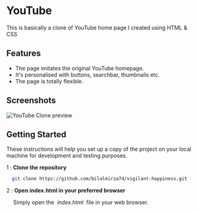 
# YouTube

This is basically a clone of YouTube home page I created using HTML & CSS


## Features

- The page imitates the original YouTube homepage.
- It's personalised with buttons, searchbar, thumbnails etc.
- The page is totally flexible.


## Screenshots

![YouTube Clone preview](https://github.com/ralphhack666/YouTube-Clone/assets/145296973/87826ed4-fc16-484f-b301-142385af2d10)
## Getting Started

These instructions will help you set up a copy of the project on your local machine for development and testing purposes.

1 : **Clone the repository**

```bash
  git clone https://github.com/bilalmirza74/vigilant-happiness.git
```
2 : **Open index.html in your preferred browser**

&emsp; Simply open the &nbsp;*index.html* &nbsp;file in your web browser.

